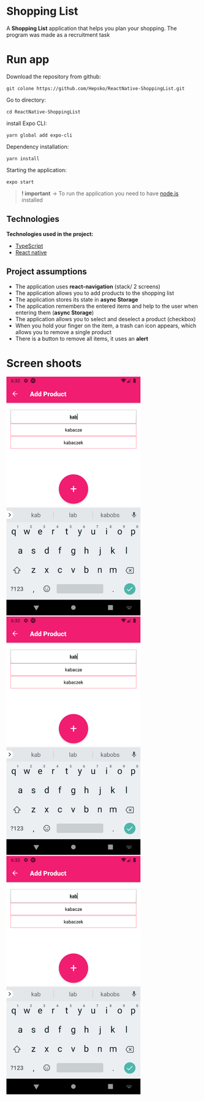 # Shopping List

A **Shopping List** application that helps you plan your shopping.  The program was made as a recruitment task


# Run app
Download the repository from github:
```
git colone https://github.com/Hepsko/ReactNative-ShoppingList.git
```  
Go to directory:
```  
cd ReactNative-ShoppingList
```  
install Expo CLI:
```
yarn global add expo-cli
```  
Dependency installation:
```
yarn install
```  
Starting the application:
```
expo start
```  
> **! important** -> To run the application you need to have [node.js](https://nodejs.org/en/) installed
## Technologies

**Technologies used in the project:**
* [TypeScript](https://www.typescriptlang.org)
* [React native](https://reactnative.dev)

## Project assumptions
* The application uses **react-navigation** (stack/ 2 screens)
*  The application allows you to add products to the shopping list
* The application stores its state in **async Storage**
* The application remembers the entered items and help to the user when entering them (**async Storage**)
* The application allows you to select and deselect a product (checkbox)
* When you hold your finger on the item, a trash can icon appears, which allows you to remove a single product
* There is a button to remove all items, it uses an **alert**


# Screen shoots
<img width="350" src="https://github.com/Hepsko/ReactNative-ShoppingList/blob/main/app_screenshots/Screenshot_1.png">
<img width="350" src="https://github.com/Hepsko/ReactNative-ShoppingList/blob/main/app_screenshots/Screenshot_1.png">
<img width="350" src="https://github.com/Hepsko/ReactNative-ShoppingList/blob/main/app_screenshots/Screenshot_1.png">
